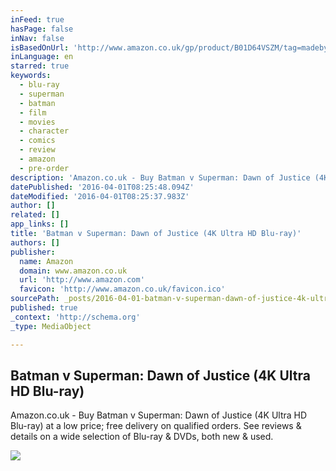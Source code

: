 ```yaml
---
inFeed: true
hasPage: false
inNav: false
isBasedOnUrl: 'http://www.amazon.co.uk/gp/product/B01D64VSZM/tag=madeby-20'
inLanguage: en
starred: true
keywords:
  - blu-ray
  - superman
  - batman
  - film
  - movies
  - character
  - comics
  - review
  - amazon
  - pre-order
description: 'Amazon.co.uk - Buy Batman v Superman: Dawn of Justice (4K Ultra HD Blu-ray) at a low price; free delivery on qualified orders. See reviews & details on a wide selection of Blu-ray & DVDs, both new & used.'
datePublished: '2016-04-01T08:25:48.094Z'
dateModified: '2016-04-01T08:25:37.983Z'
author: []
related: []
app_links: []
title: 'Batman v Superman: Dawn of Justice (4K Ultra HD Blu-ray)'
authors: []
publisher:
  name: Amazon
  domain: www.amazon.co.uk
  url: 'http://www.amazon.com'
  favicon: 'http://www.amazon.co.uk/favicon.ico'
sourcePath: _posts/2016-04-01-batman-v-superman-dawn-of-justice-4k-ultra-hd-blu-ray.md
published: true
_context: 'http://schema.org'
_type: MediaObject

---
```

<article style=""><h1>Batman v Superman: Dawn of Justice (4K Ultra HD Blu-ray)</h1><p>Amazon.co.uk - Buy Batman v Superman: Dawn of Justice (4K Ultra HD Blu-ray) at a low price; free delivery on qualified orders. See reviews &amp; details on a wide selection of Blu-ray &amp; DVDs, both new &amp; used.</p><img src="http://ecx.images-amazon.com/images/I/51OB9rA9BZL.jpg" /></article>